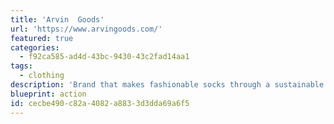 ```yaml
---
title: 'Arvin  Goods'
url: 'https://www.arvingoods.com/'
featured: true
categories:
  - f92ca585-ad4d-43bc-9430-43c2fad14aa1
tags:
  - clothing
description: 'Brand that makes fashionable socks through a sustainable supply chain process they have developed. They have removed excess water from their manufacturing process - leaving more water left for communities to drink!'
blueprint: action
id: cecbe490-c82a-4082-a883-3d3dda69a6f5
---
```

